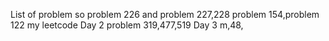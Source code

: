 List of problem so
problem 226 and problem 227,228
problem 154,problem 122
my leetcode
Day 2
problem 319,477,519
Day 3 m,48,
 
